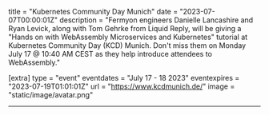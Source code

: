 title = "Kubernetes Community Day Munich"
date = "2023-07-07T00:00:01Z"
description = "Fermyon engineers Danielle Lancashire and Ryan Levick, along with Tom Gehrke from Liquid Reply, will be giving a \"Hands on with WebAssembly Microservices and Kubernetes\" tutorial at Kubernetes Community Day (KCD) Munich. Don't miss them on Monday July 17 @ 10:40 AM CEST as they help introduce attendees to WebAssembly."

[extra]
type = "event"
eventdates = "July 17 - 18 2023"
eventexpires = "2023-07-19T01:01:01Z"
url = "https://www.kcdmunich.de/"
image = "static/image/avatar.png"

---
